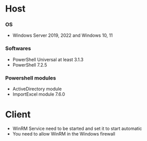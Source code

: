 # Host
### OS
* Windows Server 2019, 2022 and Windows 10, 11

### Softwares
* PowerShell Universal at least 3.1.3
* PowerShell 7.2.5

### Powershell modules
* ActiveDirectory module
* ImportExcel module 7.6.0

# Client
- WinRM Service need to be started and set it to start automatic
- You need to allow WinRM in the Windows firewall